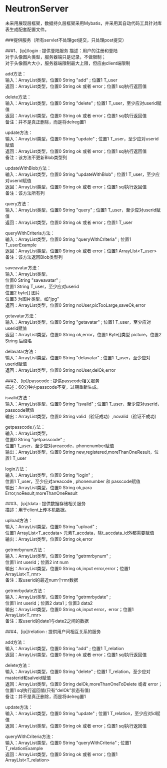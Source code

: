 NeutronServer
==========================================
未采用展现层框架，数据持久层框架采用Mybatis，并采用其自动代码工具针对库表生成配套配置文件。</p>

###提供服务（所有servlet不处理get提交，只处理post提交）

###1、[ip]/login : 提供登陆服务
   描述：用户的注册和登陆       
         对于头像图片类型，服务器端只是记录，不做限制；      
         对于头像图片大小，服务器端限制最大上限，但应由client端限制   
   
   add方法：   
   输入：ArrayList类型，位置0 String "add" ; 位置1 T_user   
   返回：ArrayList类型，位置0 String ok 或者 error；位置1 sql执行返回值      
      
   delete方法：   
   输入：ArrayList类型，位置0 String "delete" ; 位置1 T_user，至少应对userid赋值   
   返回：ArrayList类型，位置0 String ok 或者 error；位置1 sql执行返回值   
   备注：并不是真正删除，而是将delreg置1   
   
   update方法：   
   输入：ArrayList类型，位置0 String "update" ; 位置1 T_user，至少应对userid赋值   
   返回：ArrayList类型，位置0 String ok 或者 error；位置1 sql执行返回值   
   备注：该方法不更新Blob类型列   
   
   updateWithBlob方法：   
   输入：ArrayList类型，位置0 String "updateWithBlob" ; 位置1 T_user，至少应对userid赋值   
   返回：ArrayList类型，位置0 String ok 或者 error；位置1 sql执行返回值   
   备注：该方法所有列   
   
   query方法：      
   输入：ArrayList类型，位置0 String "query" ; 位置1 T_user，至少应对userid赋值   
   返回：ArrayList类型，位置0 String ok 或者 error；位置1 T_user   
   
   queryWithCriteria方法：   
   输入：ArrayList类型，位置0 String "queryWithCriteria" ; 位置1 T_userExample   
   返回：ArrayList类型，位置0 String ok 或者 error；位置1 ArrayLIst<T_user>   
   备注：该方法返回Blob类型列
   
   saveavatar方法：   
   输入：ArrayList类型，   
         位置0 String "saveavatar" ;     
         位置1 String T_user，至少应对userid   
         位置2 byte[] 图片   
         位置3 为图片类型，如"jpg"   		  
   返回：ArrayList类型，位置0 String noUser,picTooLarge,saveOk,error   

   getavatar方法：   
   输入：ArrayList类型，位置0 String "getavatar" ; 位置1 T_user，至少应对userid赋值   
   返回：ArrayList类型，位置0 String ok,error，位置1 Byte[]类型 picture，位置2 String 后缀名   
   
   delavatar方法：   
   输入：ArrayList类型，位置0 String "delavatar" ; 位置1 T_user，至少应对userid赋值   
   返回：ArrayList类型，位置0 String noUser,delOk,error   

###2、[ip]/passcode : 提供passcode相关服务      
   描述：60分钟内passcode不变，过期重新生成。  
   
   isvalid方法：   
   输入：ArrayList类型，位置0 String "isvalid" ; 位置1 T_user，至少应对userid，passcode赋值   
   输出：ArrayList类型，位置0 String valid（验证成功）,novalid（验证不成功）   
   
   getpasscode方法：   
   输入：ArrayList类型，   
         位置0 String "getpasscode" ;    
         位置1 T_user，至少应对areacode，phonenumber赋值   
   输出：ArrayList类型，位置0 String new,registered,moreThanOneResult，位置1 T_user   
       
   login方法：   
   输入：ArrayList类型，位置0 String "login" ;    
         位置1 T_user，至少应对areacode , phonenumber 和 passcode赋值   
   输出：ArrayList类型，位置0 String  ok,para Error,noResult,moreThanOneResult   
         
###3、[ip]/data : 提供数据存储相关服务      
   描述：用于client上传本机数据。     
   
   upload方法：   
   输入：ArrayList类型，位置0 String "upload" ;    
         位置1 ArrayList<T_accdata> 元素T_accdata，除t_accdata_id外都需要赋值   
   输出：ArrayList类型，位置0 String  ok,error   
    
   getrmrbynum方法：   
   输入：ArrayList类型，位置0 String "getrmrbynum" ;    
         位置1 int userid；位置2 int num   
   输出：ArrayList类型，位置0 String  ok,input error,error；位置1 ArrayList<T_rmr>   
   备注：取userid的最近num个rmr数据   
       
   getrmrbydate方法：   
   输入：ArrayList类型，位置0 String "getrmrbydate" ;    
         位置1 int userid；位置2 data1；位置3 data2   
   输出：ArrayList类型，位置0 String  ok,input error，error；位置1 ArrayList<T_rmr>   
   备注：取userid的date1与date2之间的数据          
   
###4、[ip]/relation : 提供用户间相互关系的服务   

   add方法：      
   输入：ArrayList类型，位置0 String "add" ; 位置1 T_relation   
   返回：ArrayList类型，位置0 String ok 或者 error；位置1 sql执行返回值         
      
   delete方法：   
   输入：ArrayList类型，位置0 String "delete" ; 位置1 T_relation，至少应对masterid和salveid赋值      
   返回：ArrayList类型，位置0 String delOk,moreThanOneToDelete 或者 error；   
   			位置1 sql执行返回值(只有“delOk”状态有值)      
   备注：并不是真正删除，而是将delreg置1   
   
   update方法：   
   输入：ArrayList类型，位置0 String "update" ; 位置1 T_relation，至少应对id赋值      
   返回：ArrayList类型，位置0 String ok 或者 error；位置1 sql执行返回值   
   
   queryWithCriteria方法：   
   输入：ArrayList类型，位置0 String "queryWithCriteria" ; 位置1 T_relationExample   
   返回：ArrayList类型，位置0 String ok 或者 error；位置1 ArrayLIst<T_relation>   
   
